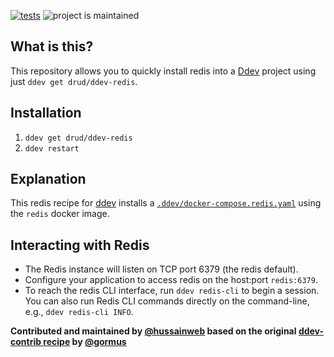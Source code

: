 [![tests](https://github.com/drud/ddev-redis/actions/workflows/tests.yml/badge.svg)](https://github.com/drud/ddev-redis/actions/workflows/tests.yml) ![project is maintained](https://img.shields.io/maintenance/yes/2024.svg)

## What is this?

This repository allows you to quickly install redis into a [Ddev](https://ddev.readthedocs.io) project using just `ddev get drud/ddev-redis`.

## Installation

1. `ddev get drud/ddev-redis`
2. `ddev restart`

## Explanation

This redis recipe for [ddev](https://ddev.readthedocs.io) installs a [`.ddev/docker-compose.redis.yaml`](docker-compose.redis.yaml) using the `redis` docker image.

## Interacting with Redis

* The Redis instance will listen on TCP port 6379 (the redis default).
* Configure your application to access redis on the host:port `redis:6379`.
* To reach the redis CLI interface, run `ddev redis-cli` to begin a session. You can also run Redis CLI commands directly on the command-line, e.g., `ddev redis-cli INFO`.

**Contributed and maintained by [@hussainweb](https://github.com/hussainweb) based on the original [ddev-contrib recipe](https://github.com/drud/ddev-contrib/tree/master/docker-compose-services/redis) by [@gormus](https://github.com/gormus)**

